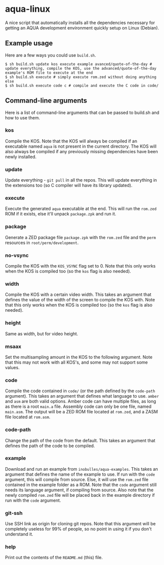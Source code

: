 # aqua-linux
A nice script that automatically installs all the dependencies necessary for getting an AQUA development environment quickly setup on Linux (Debian).

## Example usage
Here are a few ways you could use `build.sh`.

~~~~
$ sh build.sh update kos execute example avanced/quote-of-the-day # update everything, compile the KOS, use the advanced/quote-of-the-day example's ROM file to execute at the end
$ sh build.sh execute # simply execute rom.zed without doing anything else
$ sh build.sh execute code c # compile and execute the C code in code/
~~~~

## Command-line arguments
Here is a list of command-line arguments that can be passed to build.sh and how to use them.

### kos
Compile the KOS.
Note that the KOS will always be compiled if an executable named `aqua` is not present in the current directory.
The KOS will also always be compiled if any previously missing dependencies have been newly installed.

### update
Update everything - `git pull` in all the repos.
This will update everything in the extensions too (so C compiler will have its library updated).

### execute
Execute the generated `aqua` executable at the end.
This will run the `rom.zed` ROM if it exists, else it'll unpack `package.zpk` and run it.

### package
Generate a ZED package file `package.zpk` with the `rom.zed` file and the `perm` resources in `root/perm/development`.

### no-vsync
Compile the KOS with the `KOS_VSYNC` flag set to 0.
Note that this only works when the KOS is compiled too (so the `kos` flag is also needed).

### width
Compile the KOS with a certain video width.
This takes an argument that defines the value of the width of the screen to compile the KOS with.
Note that this only works when the KOS is compiled too (so the `kos` flag is also needed).

### height
Same as width, but for video height.

### msaax
Set the multisampling amount in the KOS to the following argument.
Note that this may not work with all KOS's, and some may not support some values.

### code
Compile the code contained in `code/` (or the path defined by the `code-path` argument).
This takes an argument that defines what language to use. `amber` and `asm` are both valid options.
Amber code can have multiple files, as long as there is a root `main.a` file. Assembly code can only be one file, named `main.asm`.
The output will be a ZED ROM file located at `rom.zed`, and a ZASM file located at `rom.asm`.

### code-path
Change the path of the code from the default.
This takes an argument that defines the path of the code to be compiled.

### example
Download and run an example from `inobulles/aqua-examples`.
This takes an argument that defines the name of the example to use.
If run with the `code` argument, this will compile from source.
Else, it will use the `rom.zed` file contained in the example folder as a ROM.
Note that the `code` argument still needs its language argument, if compiling from source.
Also note that the newly compiled `rom.zed` file will be placed back in the example directory if run with the `code` argument.

### git-ssh
Use SSH link as origin for cloning git repos.
Note that this argument will be completely useless for 99% of people, so no point in using it if you don't understand it.

### help
Print out the contents of the `README.md` (this) file.

